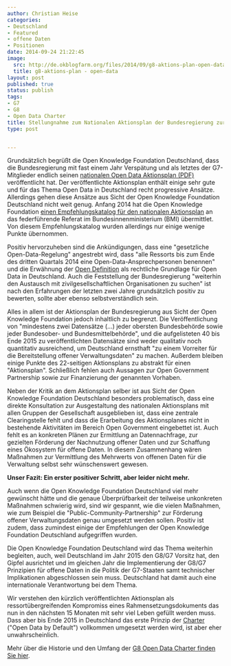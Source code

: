 ```yaml
---
author: Christian Heise
categories:
- Deutschland
- Featured
- offene Daten
- Positionen
date: 2014-09-24 21:22:45
image:
  src: http://de.okblogfarm.org/files/2014/09/g8-aktions-plan-open-data-415x211.png
  title: g8-aktions-plan - open-data
layout: post
published: true
status: publish
tags:
- G7
- G8
- Open Data Charter
title: Stellungnahme zum Nationalen Aktionsplan der Bundesregierung zur Umsetzung der Open Data Charter der G8 (G7)
type: post


---
```


Grundsätzlich begrüßt die Open Knowledge Foundation Deutschland, dass die Bundesregierung mit fast einem Jahr Verspätung und als letztes der G7-Mitglieder endlich seinen [nationalen Open Data Aktionsplan (PDF)](http://www.bmi.bund.de/SharedDocs/Downloads/DE/Broschueren/2014/aktionsplan-open-data.pdf?__blob=publicationFile) veröffentlicht hat. Der veröffentlichte Aktionsplan enthält einige sehr gute und für das Thema Open Data in Deutschland recht progressive Ansätze. Allerdings gehen diese Ansätze aus Sicht der Open Knowledge Foundation Deutschland nicht weit genug. Anfang 2014 hat die Open Knowledge Foundation [einen Empfehlungskatalog für den nationalen Aktionsplan](http://offenes-deutschland.de/empfehlungen-zur-umsetzung-der-g8-open-data-charter-in-deutschland/) an das federführende Referat im Bundesinnenministerium (BMI) übermittlet. Von diesem Empfehlungskatalog wurden allerdings nur einige wenige Punkte übernommen.

Positiv hervorzuheben sind die Ankündigungen, dass eine "gesetzliche Open-Data-Regelung" angestrebt wird, dass "alle Ressorts bis zum Ende des dritten Quartals 2014 eine Open-Data-Ansprechpersonen benennen" und die Erwähnung der [Open Definition](http://opendefinition.org) als rechtliche Grundlage für Open Data in Deutschland. Auch die Feststellung der Bundesregierung "weiterhin den Austausch mit zivilgesellschaftlichen Organisationen zu suchen" ist nach den Erfahrungen der letzten zwei Jahre grundsätzlich positiv zu bewerten, sollte aber ebenso selbstverständlich sein.

Alles in allem ist der Aktionsplan der Bundesregierung aus Sicht der Open Knowledge Foundation jedoch inhaltlich zu begrenzt. Die Veröffentlichung von "mindestens zwei Datensätze (...) jeder obersten Bundesbehörde sowie jeder Bundesober- und Bundesmittelbehörde", und die aufgelisteten 40 bis Ende 2015 zu veröffentlichten Datensätze sind weder qualitativ noch quantitativ ausreichend, um Deutschland ernsthaft "zu einem Vorreiter für die Bereitstellung offener Verwaltungsdaten" zu machen. Außerdem bleiben einige Punkte des 22-seitigen Aktionsplans zu abstrakt für einen "Aktionsplan". Schließlich fehlen auch Aussagen zur Open Government Partnership sowie zur Finanzierung der genannten Vorhaben.

Neben der Kritik an dem Aktionsplan selber ist aus Sicht der Open Knowledge Foundation Deutschland besonders problematisch, dass eine direkte Konsultation zur Ausgestaltung des nationalen Aktionsplans mit allen Gruppen der Gesellschaft ausgeblieben ist, dass eine zentrale Clearingstelle fehlt und dass die Erarbeitung des Aktionsplanes nicht in bestehende Aktivitäten im Bereich Open Government eingebettet ist. Auch fehlt es an konkreten Plänen zur Ermittlung an Datennachfrage, zur gezielten Förderung der Nachnutzung offener Daten und zur Schaffung eines Ökosystem für offene Daten. In diesem Zusammenhang wären Maßnahmen zur Vermittlung des Mehrwerts von offenen Daten für die Verwaltung selbst sehr wünschenswert gewesen.

**Unser Fazit: Ein erster positiver Schritt, aber leider nicht mehr.**

Auch wenn die Open Knowledge Foundation Deutschland viel mehr gewünscht hätte und die genaue Überprüfbarkeit der teilweise unkonkreten Maßnahmen schwierig wird, sind wir gespannt, wie die vielen Maßnahmen, wie zum Beispiel die "Public-Community-Partnership" zur Förderung offener Verwaltungsdaten genau umgesetzt werden sollen. Positiv ist zudem, dass zumindest einige der Empfehlungen der Open Knowledge Foundation Deutschland aufgegriffen wurden.

Die Open Knowledge Foundation Deutschland wird das Thema weiterhin begleiten, auch, weil Deutschland im Jahr 2015 den G8/G7 Vorsitz hat, den Gipfel ausrichtet und im gleichen Jahr die Implementierung der G8/G7 Prinzipien für offene Daten in die Politik der G7-Staaten samt technischer Implikationen abgeschlossen sein muss. Deutschland hat damit auch eine internationale Verantwortung bei dem Thema.

Wir verstehen den kürzlich veröffentlichten Aktionsplan als ressortübergreifenden Kompromiss eines Rahmensetzungsdokuments das nun in den nächsten 15 Monaten mit sehr viel Leben gefüllt werden muss. Dass aber bis Ende 2015 in Deutschland das erste Prinzip der [Charter](https://www.gov.uk/government/publications/open-data-charter/g8-open-data-charter-and-technical-annex) ("Open Data by Default") vollkommen umgesetzt werden wird, ist aber eher unwahrscheinlich.

Mehr über die Historie und den Umfang der [G8 Open Data Charter finden Sie hier](http://okfn.de/blog/2013/06/open-is-the-new-normal-g8-mitglieder-zeichnen-open-data-charter/).
